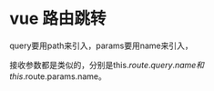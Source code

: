# vue 路由跳转

query要用path来引入，params要用name来引入，

接收参数都是类似的，分别是this.$route.query.name和this.$route.params.name。
